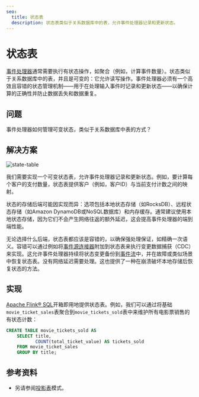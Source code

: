 ```yaml
---
seo:
  title: 状态表
  description: 状态表类似于关系数据库中的表，允许事件处理器记录和更新状态。
---
```


# 状态表

[事件处理器](../event-processing/event-processor.md)通常需要执行有状态操作，如聚合（例如，计算事件数量）。状态类似于关系数据库中的表，并且是可变的：它允许读写操作。事件处理器必须有一个高效且容错的状态管理机制——用于在处理输入事件时记录和更新状态——以确保计算的正确性并防止数据丢失和数据重复。

## 问题

事件处理器如何管理可变状态，类似于关系数据库中表的方式？

## 解决方案

![state-table](../img/state-table.svg)

我们需要实现一个可变状态表，允许事件处理器记录和更新状态。例如，要计算每个客户的支付数量，状态表提供客户（例如，客户ID）与当前支付计数之间的映射。

状态的存储后端可能因实现而异：选项包括本地状态存储（如RocksDB）、远程状态存储（如Amazon DynamoDB或NoSQL数据库）和内存缓存。通常建议使用本地状态存储，因为它们不会产生网络往返的额外延迟，这会提高事件处理器的端到端性能。

无论选择什么后端，状态表都应该是容错的，以确保强处理保证，如精确一次语义。容错可以通过例如将[事件源连接器](../event-source/event-source-connector.md)附加到状态表来执行变更数据捕获（CDC）来实现。这允许事件处理器持续将状态变更备份到[事件流](../event-stream/event-stream.md)中，并在故障或类似场景中恢复状态表。没有网络延迟需要处理。这也提供了一种在崩溃破坏本地存储后恢复状态的方法。

## 实现

[Apache Flink® SQL](https://nightlies.apache.org/flink/flink-docs-stable/docs/dev/table/sql/gettingstarted/)开箱即用地提供状态表。例如，我们可以通过将基础`movie_ticket_sales`表聚合到`movie_tickets_sold`表中来维护所有电影票销售的有状态计数：

```sql
CREATE TABLE movie_tickets_sold AS
    SELECT title,
           COUNT(total_ticket_value) AS tickets_sold
    FROM movie_ticket_sales
    GROUP BY title;
```

## 参考资料

* 另请参阅[投影表](../table/projection-table.md)模式。
